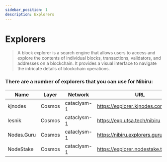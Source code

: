 ```yaml
---
sidebar_position: 1
description: Explorers
---
```


# Explorers

> A block explorer is a search engine that allows users to access and explore the contents of individual blocks, transactions, validators, and addresses on a blockchain. It provides a visual interface to navigate the intricate details of blockchain operations.

### There are a number of explorers that you can use for Nibiru:

| Name | Layer | Network | URL |
| --- | --- | --- | --- |
| kjnodes | Cosmos | cataclysm-1 | https://explorer.kjnodes.com/nibiru |
| lesnik | Cosmos | cataclysm-1 | https://exp.utsa.tech/nibiru |
| Nodes.Guru | Cosmos | cataclysm-1 | https://nibiru.explorers.guru |
| NodeStake | Cosmos | cataclysm-1 | https://explorer.nodestake.top/nibiru |


